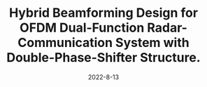 ---
title: "Hybrid Beamforming Design for OFDM Dual-Function Radar-Communication System with Double-Phase-Shifter Structure."
collection: publications
permalink: /publication/2022-conf2-eusipco
date: 2022-8-13
level: conference
paperurl: 'https://ieeexplore.ieee.org/abstract/document/9909797'
code: '/files/pdf/slides/EUSOPCO2022_Presentation.pdf'
citation: '<b>B. Wang</b>, Z. Cheng, L. Wu and Z. He, "Hybrid Beamforming Design for OFDM Dual-Function Radar-Communication System with Double-Phase-Shifter Structure," 2022 30th European Signal Processing Conference (EUSIPCO), 2022, pp. 1067-1071.'
---